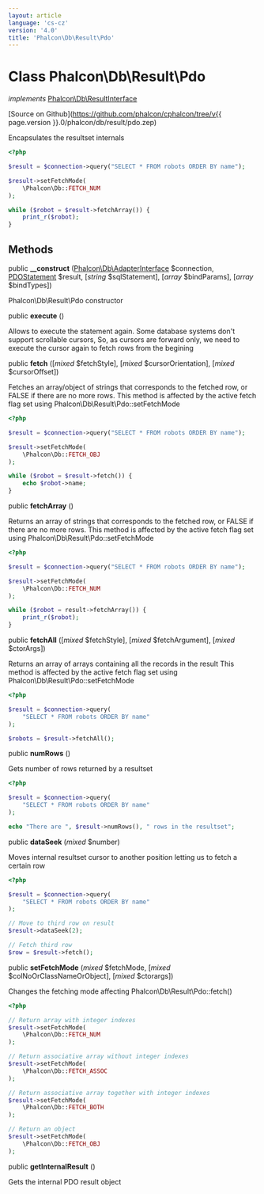 ```yaml
---
layout: article
language: 'cs-cz'
version: '4.0'
title: 'Phalcon\Db\Result\Pdo'
---
```

# Class **Phalcon\Db\Result\Pdo**

*implements* [Phalcon\Db\ResultInterface](Phalcon_Db_ResultInterface)

[Source on Github](https://github.com/phalcon/cphalcon/tree/v{{ page.version }}.0/phalcon/db/result/pdo.zep)

Encapsulates the resultset internals

```php
<?php

$result = $connection->query("SELECT * FROM robots ORDER BY name");

$result->setFetchMode(
    \Phalcon\Db::FETCH_NUM
);

while ($robot = $result->fetchArray()) {
    print_r($robot);
}

```

## Methods

public **__construct** ([Phalcon\Db\AdapterInterface](Phalcon_Db_AdapterInterface) $connection, [PDOStatement](https://php.net/manual/en/class.pdostatement.php) $result, [*string* $sqlStatement], [*array* $bindParams], [*array* $bindTypes])

Phalcon\Db\Result\Pdo constructor

public **execute** ()

Allows to execute the statement again. Some database systems don't support scrollable cursors, So, as cursors are forward only, we need to execute the cursor again to fetch rows from the begining

public **fetch** ([*mixed* $fetchStyle], [*mixed* $cursorOrientation], [*mixed* $cursorOffset])

Fetches an array/object of strings that corresponds to the fetched row, or FALSE if there are no more rows. This method is affected by the active fetch flag set using Phalcon\Db\Result\Pdo::setFetchMode

```php
<?php

$result = $connection->query("SELECT * FROM robots ORDER BY name");

$result->setFetchMode(
    \Phalcon\Db::FETCH_OBJ
);

while ($robot = $result->fetch()) {
    echo $robot->name;
}

```

public **fetchArray** ()

Returns an array of strings that corresponds to the fetched row, or FALSE if there are no more rows. This method is affected by the active fetch flag set using Phalcon\Db\Result\Pdo::setFetchMode

```php
<?php

$result = $connection->query("SELECT * FROM robots ORDER BY name");

$result->setFetchMode(
    \Phalcon\Db::FETCH_NUM
);

while ($robot = result->fetchArray()) {
    print_r($robot);
}

```

public **fetchAll** ([*mixed* $fetchStyle], [*mixed* $fetchArgument], [*mixed* $ctorArgs])

Returns an array of arrays containing all the records in the result This method is affected by the active fetch flag set using Phalcon\Db\Result\Pdo::setFetchMode

```php
<?php

$result = $connection->query(
    "SELECT * FROM robots ORDER BY name"
);

$robots = $result->fetchAll();

```

public **numRows** ()

Gets number of rows returned by a resultset

```php
<?php

$result = $connection->query(
    "SELECT * FROM robots ORDER BY name"
);

echo "There are ", $result->numRows(), " rows in the resultset";

```

public **dataSeek** (*mixed* $number)

Moves internal resultset cursor to another position letting us to fetch a certain row

```php
<?php

$result = $connection->query(
    "SELECT * FROM robots ORDER BY name"
);

// Move to third row on result
$result->dataSeek(2);

// Fetch third row
$row = $result->fetch();

```

public **setFetchMode** (*mixed* $fetchMode, [*mixed* $colNoOrClassNameOrObject], [*mixed* $ctorargs])

Changes the fetching mode affecting Phalcon\Db\Result\Pdo::fetch()

```php
<?php

// Return array with integer indexes
$result->setFetchMode(
    \Phalcon\Db::FETCH_NUM
);

// Return associative array without integer indexes
$result->setFetchMode(
    \Phalcon\Db::FETCH_ASSOC
);

// Return associative array together with integer indexes
$result->setFetchMode(
    \Phalcon\Db::FETCH_BOTH
);

// Return an object
$result->setFetchMode(
    \Phalcon\Db::FETCH_OBJ
);

```

public **getInternalResult** ()

Gets the internal PDO result object